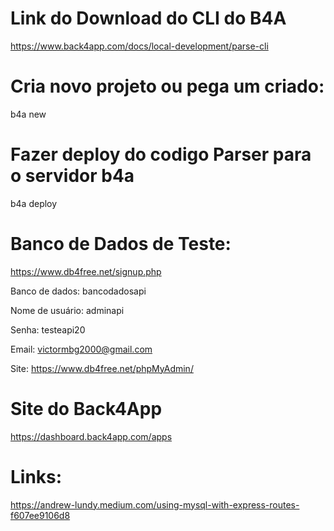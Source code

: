 # Link do Download do CLI do B4A

https://www.back4app.com/docs/local-development/parse-cli

# Cria novo projeto ou pega um criado:

b4a new

# Fazer deploy do codigo Parser para o servidor b4a

b4a deploy

# Banco de Dados de Teste:

https://www.db4free.net/signup.php

Banco de dados: bancodadosapi

Nome de usuário: adminapi

Senha: testeapi20

Email: victormbg2000@gmail.com

Site: https://www.db4free.net/phpMyAdmin/

# Site do Back4App

https://dashboard.back4app.com/apps

# Links:

https://andrew-lundy.medium.com/using-mysql-with-express-routes-f607ee9106d8